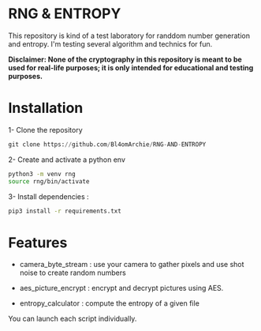 # RNG & ENTROPY


This repository is kind of a test laboratory for randdom number generation and entropy. I'm testing several algorithm and technics for fun.

**Disclaimer: None of the cryptography in this repository is meant to be used for real-life purposes; it is only intended for educational and testing purposes.**

# Installation

1- Clone the repository
```py
git clone https://github.com/Bl4omArchie/RNG-AND-ENTROPY
```

2- Create and activate a python env
```bash
python3 -m venv rng
source rng/bin/activate 
```

3- Install dependencies : 
```bash
pip3 install -r requirements.txt
```


# Features

- camera_byte_stream : use your camera to gather pixels and use shot noise to create random numbers

- aes_picture_encrypt : encrypt and decrypt pictures using AES. 

- entropy_calculator : compute the entropy of a given file

You can launch each script individually.